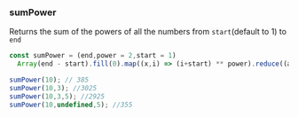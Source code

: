 ### sumPower

Returns the sum of the powers of all the numbers from `start`(default to 1) to `end`

```js
const sumPower = (end,power = 2,start = 1)
  Array(end - start).fill(0).map((x,i) => (i+start) ** power).reduce((a,b) => a+b,0)
```

```js
sumPower(10); // 385
sumPower(10,3); //3025
sumPower(10,3,5); //2925
sumPower(10,undefined,5); //355
```
